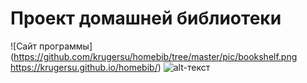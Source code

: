 Проект домашней библиотеки
=============================

![Сайт программы](https://github.com/krugersu/homebib/tree/master/pic/bookshelf.png  https://krugersu.github.io/homebib/)
![alt-текст](https://github.com/krugersu/homebib/tree/master/pic/bookshelf.png "Текст заголовка логотипа 1")
